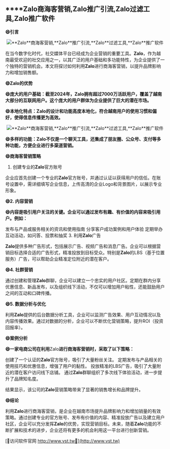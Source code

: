 ## ****Zalo**商海客营销,**Zalo**推广引流,**Zalo**过滤工具,**Zalo**推广软件**

**😄引言**

 <center><img src="https://vst.tw/MP4/tuiguang/png/7.png" alt="**Zalo**商海客营销,**Zalo**推广引流,**Zalo**过滤工具,**Zalo**推广软件"></center>

在当今数字化时代，社交媒体平台已经成为企业营销的重要工具。**Zalo**，作为越南最受欢迎的社交应用之一，以其广泛的用户基础和多功能特性，为企业提供了一个独特的营销机会。本文将探讨如何利用**Zalo**进行商海客营销，以提升品牌影响力和增加销售额。

**😄**Zalo**的优势**

**😄庞大的用户基础：截至2024年，**Zalo**拥有超过7000万活跃用户，覆盖了越南大部分的互联网用户。这个庞大的用户群体为企业提供了巨大的潜在市场。**

**😄本地化特点：**Zalo**的设计和功能高度本地化，符合越南用户的使用习惯和偏好，使得信息传播更为高效。**

 <center><img src="https://vst.tw/MP4/tuiguang/png/2.png" alt="**Zalo**商海客营销,**Zalo**推广引流,**Zalo**过滤工具,**Zalo**推广软件"></center>

**😄多样的功能：**Zalo**不仅是一个聊天工具，还集成了朋友圈、公众号、支付等多种功能，方便企业进行多渠道营销。**

**😄商海客营销策略**
1. 创建专业的**Zalo**官方账号

企业应首先创建一个专业的**Zalo**官方账号，并通过认证以获得用户的信任。在账号设置中，需详细填写企业信息，上传高清的企业Logo和背景图片，以展示专业形象。

**😄2. 内容营销**

**😄内容是吸引用户关注的关键。企业可以通过发布有趣、有价值的内容来吸引用户。例如：**

发布与产品或服务相关的资讯和使用指南
分享客户成功案例和用户体验
定期举办互动活动，如问答、投票和抽奖
3. 利用**Zalo**广告

**Zalo**提供多种广告形式，包括展示广告、视频广告和消息广告。企业可以根据营销目标选择合适的广告形式，精准投放到目标受众。特别是**Zalo**的LBS（基于位置服务）广告，可以帮助企业精准定位附近的潜在客户。

**😄4. 社群营销**

通过创建和管理**Zalo**群聊，企业可以建立一个忠实的用户社区。定期在群内分享优惠信息、新品发布，以及组织线下活动，不仅可以增加用户粘性，还能鼓励用户之间的互动和口碑传播。

**😄5. 数据分析与优化**

利用**Zalo**提供的后台数据分析工具，企业可以监测广告效果、用户互动情况以及内容传播效果。通过对数据的分析，企业可以不断优化营销策略，提升ROI（投资回报率）。

**😄案例分析**

**😄一家电商公司在利用**Zalo**进行商海客营销时，采取了以下策略：**

创建了一个认证的**Zalo**官方账号，吸引了大量粉丝关注。
定期发布与产品相关的使用技巧和优惠信息，增强了用户的黏性。
投放精准的LBS广告，吸引了大量附近的潜在客户访问线下店铺。
通过**Zalo**群聊组织了多次线下体验活动，进一步提升了品牌知名度。

结果显示，该公司的**Zalo**营销策略带来了显著的销售增长和品牌提升。

**😄结论**

利用**Zalo**进行商海客营销，是企业在越南市场提升品牌影响力和增加销量的有效策略。通过创建专业的官方账号、发布有价值的内容、精准投放广告以及建立用户社区，企业可以充分发挥**Zalo**的优势，实现营销目标。未来，随着**Zalo**功能的不断扩展和技术的进步，企业还将有更多的机会利用这一平台进行创新营销。


[👻访问软件官网 http://www.vst.tw👻](http://www.vst.tw)
